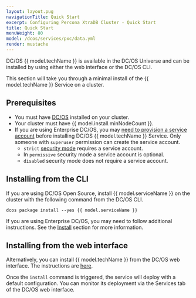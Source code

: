 ```yaml
---
layout: layout.pug
navigationTitle: Quick Start
excerpt: Configuring Percona XtraDB Cluster - Quick Start
title: Quick Start
menuWeight: 80
model: /dcos/services/pxc/data.yml
render: mustache
---
```


DC/OS {{ model.techName }} is available in the DC/OS Universe and can be installed by using either the web interface or the DC/OS CLI.

This section will take you through a minimal install of the {{ model.techName }} Service on a cluster.

## Prerequisites
- You must have [DC/OS](/latest/in) installed on your cluster.
- Your cluster must have {{ model.install.minNodeCount }}.
- If you are using Enterprise DC/OS, you may [need to provision a service account](/1.12/security/ent/service-auth/custom-service-auth/) before installing DC/OS {{ model.techName }} Service. Only someone with `superuser` permission can create the service account.
  - `strict` [security mode](/1.12/security/ent/service-auth/custom-service-auth/) requires a service account.
  - In `permissive` security mode a service account is optional.
  - `disabled` security mode does not require a service account.

## Installing from the CLI

If you are using DC/OS Open Source, install {{ model.serviceName }} on the cluster with the following command from the DC/OS CLI. 

```shell
dcos package install --yes {{ model.serviceName }}
```
If you are using Enterprise DC/OS, you may need to follow additional instructions. See the [Install](/services/pxc/0.2.0-5.7.21/operations/install/) section for more information.

## Installing from the web interface

Alternatively, you can install {{ model.techName }} from the DC/OS web interface. The instructions are [here](/services/pxc/0.2.0-5.7.21/operations/install/#installing-from-the-dcos-web-interface).

Once the `install` command is triggered, the service will deploy with a default configuration. You can monitor its deployment via the Services tab of the DC/OS web interface.   
